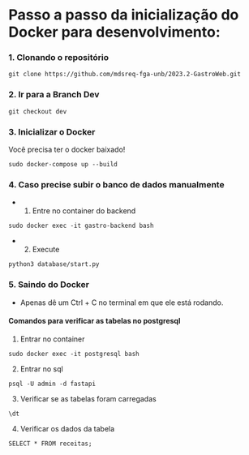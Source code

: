 # Passo a passo da inicialização do Docker para desenvolvimento:

### 1. Clonando o repositório

```
git clone https://github.com/mdsreq-fga-unb/2023.2-GastroWeb.git
```

### 2. Ir para a Branch Dev

```
git checkout dev
```

### 3. Inicializar o Docker

Você precisa ter o docker baixado!

```
sudo docker-compose up --build
```

### 4. Caso precise subir o banco de dados manualmente

- 1. Entre no container do backend

```
sudo docker exec -it gastro-backend bash
```

- 2. Execute 

```
python3 database/start.py
```

### 5. Saindo do Docker

- Apenas dê um Ctrl + C no terminal em que ele está rodando.


#### Comandos para verificar as tabelas no postgresql

1. Entrar no container
```
sudo docker exec -it postgresql bash
```

2. Entrar no sql

```
psql -U admin -d fastapi
```

3. Verificar se as tabelas foram carregadas

```
\dt
```

4. Verificar os dados da tabela

```
SELECT * FROM receitas;
```
